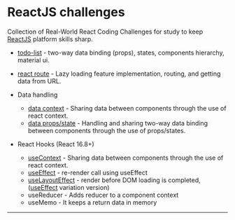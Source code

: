# ReactJS challenges
Collection of Real-World React Coding Challenges for study to keep [ReactJS](https://reactjs.org/) platform skills sharp.

- [todo-list](./to-do-list/) - two-way data binding (props), states, components hierarchy, material ui.
- [react route](./router/) - Lazy loading feature implementation, routing, and getting data from URL.

- Data handling 
    - [data context](./data-context/) - Sharing data between components through the use of react context.
    - [data props/state](./data-props/) - Handling and sharing two-way data binding between components through the use of props/states.
- React Hooks (React 16.8+)
    - [useContext](./data-context/) - Sharing data between components through the use of react context.
    - [useEffect](./react-hooks-useeffect/) - re-render call using useEffect 
    - [useLayoutEffect](./react-hooks-useeffect/) - render before DOM loading is completed, ([useEffect](./react-hooks-useeffect/) variation version)
    - useReducer - Adds reducer to a component context
    - useMemo - It keeps a return data in memory

---
